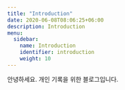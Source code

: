 ```yaml
---
title: "Introduction"
date: 2020-06-08T08:06:25+06:00
description: Introduction
menu:
  sidebar:
    name: Introduction
    identifier: introduction
    weight: 10
---
```


안녕하세요. 개인 기록을 위한 블로그입니다.